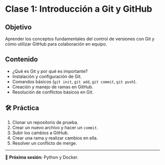 # Clase 1: Introducción a Git y GitHub

## Objetivo
Aprender los conceptos fundamentales del control de versiones con Git y cómo utilizar GitHub para colaboración en equipo.

## Contenido
- ¿Qué es Git y por qué es importante?
- Instalación y configuración de Git.
- Comandos básicos (`git init`, `git add`, `git commit`, `git push`).
- Creación y manejo de ramas en GitHub.
- Resolución de conflictos básicos en Git.

## 🛠️ Práctica
1. Clonar un repositorio de prueba.
2. Crear un nuevo archivo y hacer un `commit`.
3. Subir los cambios a GitHub.
4. Crear una rama y realizar cambios en ella.
5. Resolver un conflicto de merge.

---
📌 **Próxima sesión:** Python y Docker.